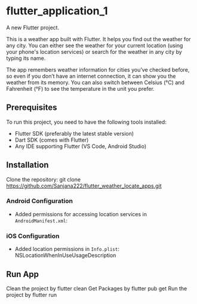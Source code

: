 # flutter_application_1

A new Flutter project.

This is a weather app built with Flutter. It helps you find out the weather for any city. You can either see the weather for your current location (using your phone's location services) or search for the weather in any city by typing its name.

The app remembers weather information for cities you’ve checked before, so even if you don’t have an internet connection, it can show you the weather from its memory. You can also switch between Celsius (°C) and Fahrenheit (°F) to see the temperature in the unit you prefer.

## Prerequisites

To run this project, you need to have the following tools installed:

- Flutter SDK (preferably the latest stable version)
- Dart SDK (comes with Flutter)
- Any IDE supporting Flutter (VS Code, Android Studio)

## Installation

Clone the repository:
   git clone https://github.com/Sanjana222/flutter_weather_locate_apps.git

### Android Configuration

- Added permissions for accessing location services in `AndroidManifest.xml`:
<uses-permission android:name="android.permission.ACCESS_FINE_LOCATION" />
<uses-permission android:name="android.permission.ACCESS_COARSE_LOCATION" />
<uses-feature android:name="android.hardware.location.gps"/>

### iOS Configuration
- Added location permissions in `Info.plist`:
<key>NSLocationWhenInUseUsageDescription</key>


## Run App
Clean the project by flutter clean
Get Packages by flutter pub get
Run the project by flutter run


